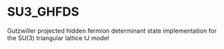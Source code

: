 # SU3_GHFDS
Gutzwiller projected hidden fermion determinant state implementation for the SU(3) triangular lattice tJ model
